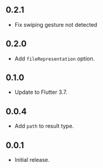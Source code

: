 ## 0.2.1

- Fix swiping gesture not detected

## 0.2.0

- Add `fileRepresentation` option.

## 0.1.0

- Update to Flutter 3.7.

## 0.0.4

- Add `path` to result type.

## 0.0.1

- Initial release.
